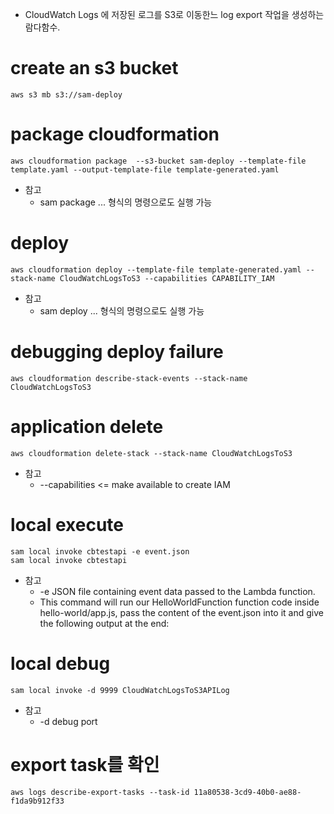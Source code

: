 
 * CloudWatch Logs 에 저장된 로그를 S3로 이동한느 log export 작업을 생성하는 람다함수.

# create an s3 bucket
```
aws s3 mb s3://sam-deploy
```

# package cloudformation 
```
aws cloudformation package  --s3-bucket sam-deploy --template-file template.yaml --output-template-file template-generated.yaml
```
 * 참고
   * sam package ... 형식의 명령으로도 실행 가능

# deploy 
```
aws cloudformation deploy --template-file template-generated.yaml --stack-name CloudWatchLogsToS3 --capabilities CAPABILITY_IAM
```
 * 참고
   * sam deploy ... 형식의 명령으로도 실행 가능

# debugging deploy failure
```
aws cloudformation describe-stack-events --stack-name CloudWatchLogsToS3
```

# application delete
```
aws cloudformation delete-stack --stack-name CloudWatchLogsToS3
```
  * 참고 
    * --capabilities <= make available to create IAM

# local execute
```
sam local invoke cbtestapi -e event.json
sam local invoke cbtestapi
```
 * 참고 
   * -e JSON file containing event data passed to the Lambda function.
   *  This command will run our HelloWorldFunction function code inside hello-world/app.js, pass the content of the event.json into it and give the following output at the end:


# local debug
```
sam local invoke -d 9999 CloudWatchLogsToS3APILog
```
 * 참고 
   * -d debug port


# export task를 확인
```
aws logs describe-export-tasks --task-id 11a80538-3cd9-40b0-ae88-f1da9b912f33
```
